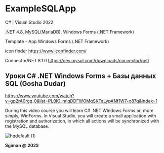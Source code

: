 # ExampleSQLApp

С# | Visual Studio 2022

.NET 4.8, MySQL(MariaDB), Windows Forms (.NET Framework)

Template - App Windows Forms (.NET Framework)

icon finder
https://www.iconfinder.com/

Connector/NET 8.1.0
https://dev.mysql.com/downloads/connector/net/

## Уроки C# .NET Windows Forms + Базы данных SQL (Gosha Dudar)

https://www.youtube.com/watch?v=gp2rA0rgq_0&list=PL0lO_mIqDDFWOMqSKFaLypANf1W7-o87q&index=1

During this video course you will learn C# .NET Windows Forms or, 
more simply, WinForms. In Visual Studio, you will create a small application with registration and authorization, 
in which all actions will be synchronized with the MySQL database.


![hqdefault (1)](https://github.com/sgiman/ExampleSQLApp/assets/7030369/f68a7b9d-efc3-4603-9665-c8e7ae880844)


**Sgiman @ 2023**
